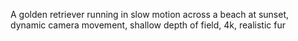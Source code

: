 A golden retriever running in slow motion across a beach at sunset, dynamic camera movement, shallow depth of field, 4k, realistic fur